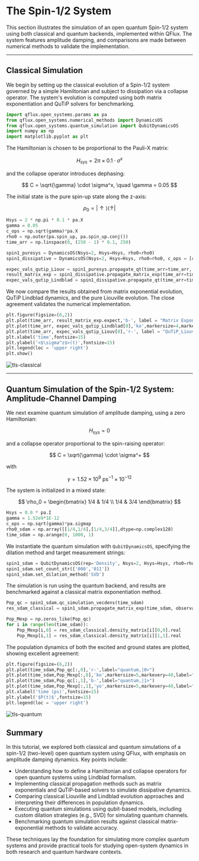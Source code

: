 
# The Spin-1/2 System

This section illustrates the simulation of an open quantum Spin-1/2 system using both classical and quantum backends, implemented within QFlux. The system features amplitude damping, and comparisons are made between numerical methods to validate the implementation.

---

## Classical Simulation

We begin by setting up the classical evolution of a Spin-1/2 system governed by a simple Hamiltonian and subject to dissipation via a collapse operator. The system's evolution is computed using both matrix exponentiation and QuTiP solvers for benchmarking.

```python
import qflux.open_systems.params as pa
from qflux.open_systems.numerical_methods import DynamicsOS
from qflux.open_systems.quantum_simulation import QubitDynamicsOS
import numpy as np
import matplotlib.pyplot as plt
```

The Hamiltonian is chosen to be proportional to the Pauli-X matrix:

$$
H_{\text{sys}} = 2\pi \times 0.1 \cdot \sigma^x
$$

and the collapse operator introduces dephasing:

$$
C = \sqrt{\gamma} \cdot \sigma^x, \quad \gamma = 0.05
$$

The initial state is the pure spin-up state along the z-axis:

$$
\rho_0 = |\uparrow\rangle\langle\uparrow|
$$

```python
Hsys = 2 * np.pi * 0.1 * pa.X
gamma = 0.05
c_ops = np.sqrt(gamma)*pa.X
rho0 = np.outer(pa.spin_up, pa.spin_up.conj())
time_arr = np.linspace(0, (250 - 1) * 0.1, 250)

spin1_puresys = DynamicsOS(Nsys=2, Hsys=Hsys, rho0=rho0)
spin1_dissipative = DynamicsOS(Nsys=2, Hsys=Hsys, rho0=rho0, c_ops = [c_ops])

expec_vals_qutip_Liouv = spin1_puresys.propagate_qt(time_arr=time_arr, observable=pa.Z)
result_matrix_exp = spin1_dissipative.propagate_matrix_exp(time_arr=time_arr, observable=pa.Z)
expec_vals_qutip_Lindblad = spin1_dissipative.propagate_qt(time_arr=time_arr, observable=pa.Z)
```

We now compare the results obtained from matrix exponential evolution, QuTiP Lindblad dynamics, and the pure Liouville evolution. The close agreement validates the numerical implementation.

```python
plt.figure(figsize=(6,2))
plt.plot(time_arr, result_matrix_exp.expect,'b-', label = "Matrix Exponential")
plt.plot(time_arr, expec_vals_qutip_Lindblad[0],'ko',markersize=4,markevery=4, label = "QuTiP_Lindblad")
plt.plot(time_arr, expec_vals_qutip_Liouv[0],'r-', label = "QuTiP_Liouville")
plt.xlabel('time',fontsize=15)
plt.ylabel('<$\sigma^z$>(t)',fontsize=15)
plt.legend(loc = 'upper right')
plt.show()
```

![tls-classical](../images/Part_II/TLS_Classical_Dynamics.png)

---

## Quantum Simulation of the Spin-1/2 System: Amplitude-Channel Damping

We next examine quantum simulation of amplitude damping, using a zero Hamiltonian:

$$
H_{\text{sys}} = 0
$$

and a collapse operator proportional to the spin-raising operator:

$$
C = \sqrt{\gamma} \cdot \sigma^+
$$

with

$$
\gamma = 1.52 \times 10^9 \text{ ps}^{-1} \times 10^{-12}
$$

The system is initialized in a mixed state:

$$
\rho_0 = \begin{bmatrix} 1/4 & 1/4 \\ 1/4 & 3/4 \end{bmatrix}
$$

```python
Hsys = 0.0 * pa.I
gamma = 1.52e9*1E-12
c_ops = np.sqrt(gamma)*pa.sigmap
rho0_sdam = np.array([[1/4,1/4],[1/4,3/4]],dtype=np.complex128)
time_sdam = np.arange(0, 1000, 1)
```

We instantiate the quantum simulation with `QubitDynamicsOS`, specifying the dilation method and target measurement strings:

```python
spin1_sdam = QubitDynamicsOS(rep='Density', Nsys=2, Hsys=Hsys, rho0=rho0_sdam, c_ops = [c_ops])
spin1_sdam.set_count_str(['000','011'])
spin1_sdam.set_dilation_method('SVD')
```

The simulation is run using the quantum backend, and results are benchmarked against a classical matrix exponentiation method.

```python
Pop_qc = spin1_sdam.qc_simulation_vecdens(time_sdam)
res_sdam_classical = spin1_sdam.propagate_matrix_exp(time_sdam, observable=pa.Z, Is_store_state = True)

Pop_Mexp = np.zeros_like(Pop_qc)
for i in range(len(time_sdam)):
    Pop_Mexp[i,0] = res_sdam_classical.density_matrix[i][0,0].real
    Pop_Mexp[i,1] = res_sdam_classical.density_matrix[i][1,1].real
```

The population dynamics of both the excited and ground states are plotted, showing excellent agreement:

```python
plt.figure(figsize=(6,2))
plt.plot(time_sdam,Pop_qc[:,0],'r-',label="quantum,|0>")
plt.plot(time_sdam,Pop_Mexp[:,0],'ko',markersize=5,markevery=40,label="benchmark,|0>")
plt.plot(time_sdam,Pop_qc[:,1],'b-',label="quantum,|1>")
plt.plot(time_sdam,Pop_Mexp[:,1],'yo',markersize=5,markevery=40,label="benchmark,|1>")
plt.xlabel('time (ps)',fontsize=15)
plt.ylabel('$P(t)$',fontsize=15)
plt.legend(loc = 'upper right')
```

![tls-quantum](../images/Part_II/TLS_Quantum_Dynamics.png)


## Summary

In this tutorial, we explored both classical and quantum simulations of a spin-1/2 (two-level) open quantum system using QFlux, with emphasis on amplitude damping dynamics. Key points include:

- Understanding how to define a Hamiltonian and collapse operators for open quantum systems using Lindblad formalism.
- Implementing classical propagation methods such as matrix exponentials and QuTiP-based solvers to simulate dissipative dynamics.
- Comparing classical Liouville and Lindblad evolution approaches and interpreting their differences in population dynamics.
- Executing quantum simulations using qubit-based models, including custom dilation strategies (e.g., SVD) for simulating quantum channels.
- Benchmarking quantum simulation results against classical matrix-exponential methods to validate accuracy.

These techniques lay the foundation for simulating more complex quantum systems and provide practical tools for studying open-system dynamics in both research and quantum hardware contexts.
